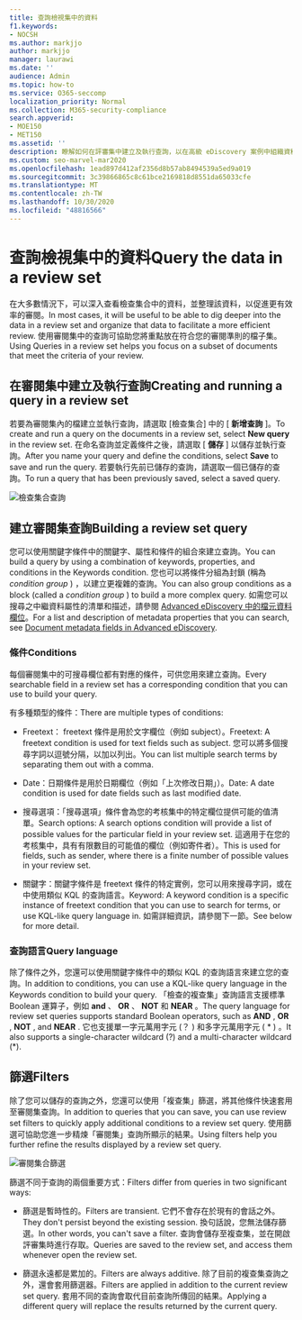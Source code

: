 ```yaml
---
title: 查詢檢視集中的資料
f1.keywords:
- NOCSH
ms.author: markjjo
author: markjjo
manager: laurawi
ms.date: ''
audience: Admin
ms.topic: how-to
ms.service: O365-seccomp
localization_priority: Normal
ms.collection: M365-security-compliance
search.appverid:
- MOE150
- MET150
ms.assetid: ''
description: 瞭解如何在評審集中建立及執行查詢，以在高級 eDiscovery 案例中組織資料，以進行更有效率的審閱。
ms.custom: seo-marvel-mar2020
ms.openlocfilehash: 1ead897d412af2356d8b57ab8494539a5ed9a019
ms.sourcegitcommit: 3c39866865c8c61bce2169818d8551da65033cfe
ms.translationtype: MT
ms.contentlocale: zh-TW
ms.lasthandoff: 10/30/2020
ms.locfileid: "48816566"
---
```

# <a name="query-the-data-in-a-review-set"></a><span data-ttu-id="e5edb-103">查詢檢視集中的資料</span><span class="sxs-lookup"><span data-stu-id="e5edb-103">Query the data in a review set</span></span>

<span data-ttu-id="e5edb-104">在大多數情況下，可以深入查看檢查集合中的資料，並整理該資料，以促進更有效率的審閱。</span><span class="sxs-lookup"><span data-stu-id="e5edb-104">In most cases, it will be useful to be able to dig deeper into the data in a review set and organize that data to facilitate a more efficient review.</span></span> <span data-ttu-id="e5edb-105">使用審閱集中的查詢可協助您將重點放在符合您的審閱準則的檔子集。</span><span class="sxs-lookup"><span data-stu-id="e5edb-105">Using Queries in a review set helps you focus on a subset of documents that meet the criteria of your review.</span></span>

## <a name="creating-and-running-a-query-in-a-review-set"></a><span data-ttu-id="e5edb-106">在審閱集中建立及執行查詢</span><span class="sxs-lookup"><span data-stu-id="e5edb-106">Creating and running a query in a review set</span></span>

<span data-ttu-id="e5edb-107">若要為審閱集內的檔建立並執行查詢，請選取 [檢查集合] 中的 [ **新增查詢** ]。</span><span class="sxs-lookup"><span data-stu-id="e5edb-107">To create and run a query on the documents in a review set, select **New query** in the review set.</span></span> <span data-ttu-id="e5edb-108">在命名查詢並定義條件之後，請選取 [ **儲存** ] 以儲存並執行查詢。</span><span class="sxs-lookup"><span data-stu-id="e5edb-108">After you name your query and define the conditions, select **Save** to save and run the query.</span></span> <span data-ttu-id="e5edb-109">若要執行先前已儲存的查詢，請選取一個已儲存的查詢。</span><span class="sxs-lookup"><span data-stu-id="e5edb-109">To run a query that has been previously saved, select a saved query.</span></span>

![檢查集合查詢](../media/AeDReviewSetQueries.png)

## <a name="building-a-review-set-query"></a><span data-ttu-id="e5edb-111">建立審閱集查詢</span><span class="sxs-lookup"><span data-stu-id="e5edb-111">Building a review set query</span></span>

<span data-ttu-id="e5edb-112">您可以使用關鍵字條件中的關鍵字、屬性和條件的組合來建立查詢。</span><span class="sxs-lookup"><span data-stu-id="e5edb-112">You can build a query by using a combination of keywords, properties, and conditions in the Keywords condition.</span></span> <span data-ttu-id="e5edb-113">您也可以將條件分組為封鎖 (稱為 *condition group* ) ，以建立更複雜的查詢。</span><span class="sxs-lookup"><span data-stu-id="e5edb-113">You can also group conditions as a block (called a *condition group* ) to build a more complex query.</span></span> <span data-ttu-id="e5edb-114">如需您可以搜尋之中繼資料屬性的清單和描述，請參閱 [Advanced eDiscovery 中的檔元資料欄位](document-metadata-fields-in-Advanced-eDiscovery.md)。</span><span class="sxs-lookup"><span data-stu-id="e5edb-114">For a list and description of metadata properties that you can search, see [Document metadata fields in Advanced eDiscovery](document-metadata-fields-in-Advanced-eDiscovery.md).</span></span>

### <a name="conditions"></a><span data-ttu-id="e5edb-115">條件</span><span class="sxs-lookup"><span data-stu-id="e5edb-115">Conditions</span></span>

<span data-ttu-id="e5edb-116">每個審閱集中的可搜尋欄位都有對應的條件，可供您用來建立查詢。</span><span class="sxs-lookup"><span data-stu-id="e5edb-116">Every searchable field in a review set has a corresponding condition that you can use to build your query.</span></span>

<span data-ttu-id="e5edb-117">有多種類型的條件：</span><span class="sxs-lookup"><span data-stu-id="e5edb-117">There are multiple types of conditions:</span></span>

- <span data-ttu-id="e5edb-118">Freetext： freetext 條件是用於文字欄位（例如 subject）。</span><span class="sxs-lookup"><span data-stu-id="e5edb-118">Freetext: A freetext condition is used for text fields such as subject.</span></span> <span data-ttu-id="e5edb-119">您可以將多個搜尋字詞以逗號分隔，以加以列出。</span><span class="sxs-lookup"><span data-stu-id="e5edb-119">You can list multiple search terms by separating them out with a comma.</span></span>

- <span data-ttu-id="e5edb-120">Date：日期條件是用於日期欄位（例如「上次修改日期」）。</span><span class="sxs-lookup"><span data-stu-id="e5edb-120">Date: A date condition is used for date fields such as last modified date.</span></span>

- <span data-ttu-id="e5edb-121">搜尋選項：「搜尋選項」條件會為您的考核集中的特定欄位提供可能的值清單。</span><span class="sxs-lookup"><span data-stu-id="e5edb-121">Search options: A search options condition will provide a list of possible values for the particular field in your review set.</span></span> <span data-ttu-id="e5edb-122">這適用于在您的考核集中，具有有限數目的可能值的欄位（例如寄件者）。</span><span class="sxs-lookup"><span data-stu-id="e5edb-122">This is used for fields, such as sender, where there is a finite number of possible values in your review set.</span></span>

- <span data-ttu-id="e5edb-123">關鍵字：關鍵字條件是 freetext 條件的特定實例，您可以用來搜尋字詞，或在中使用類似 KQL 的查詢語言。</span><span class="sxs-lookup"><span data-stu-id="e5edb-123">Keyword: A keyword condition is a specific instance of freetext condition that you can use to search for terms, or use KQL-like query language in.</span></span> <span data-ttu-id="e5edb-124">如需詳細資訊，請參閱下一節。</span><span class="sxs-lookup"><span data-stu-id="e5edb-124">See below for more detail.</span></span>

### <a name="query-language"></a><span data-ttu-id="e5edb-125">查詢語言</span><span class="sxs-lookup"><span data-stu-id="e5edb-125">Query language</span></span>

<span data-ttu-id="e5edb-126">除了條件之外，您還可以使用關鍵字條件中的類似 KQL 的查詢語言來建立您的查詢。</span><span class="sxs-lookup"><span data-stu-id="e5edb-126">In addition to conditions, you can use a KQL-like query language in the Keywords condition to build your query.</span></span> <span data-ttu-id="e5edb-127">「檢查的複查集」查詢語言支援標準 Boolean 運算子，例如 **and** 、 **OR** 、 **NOT** 和 **NEAR** 。</span><span class="sxs-lookup"><span data-stu-id="e5edb-127">The query language for review set queries supports standard Boolean operators, such as **AND** , **OR** , **NOT** , and **NEAR** .</span></span> <span data-ttu-id="e5edb-128">它也支援單一字元萬用字元 (？ ) 和多字元萬用字元 ( \* ) 。</span><span class="sxs-lookup"><span data-stu-id="e5edb-128">It also supports a single-character wildcard (?) and a multi-character wildcard (\*).</span></span>

## <a name="filters"></a><span data-ttu-id="e5edb-129">篩選</span><span class="sxs-lookup"><span data-stu-id="e5edb-129">Filters</span></span>

<span data-ttu-id="e5edb-130">除了您可以儲存的查詢之外，您還可以使用「複查集」篩選，將其他條件快速套用至審閱集查詢。</span><span class="sxs-lookup"><span data-stu-id="e5edb-130">In addition to queries that you can save, you can use review set filters to quickly apply additional conditions to a review set query.</span></span> <span data-ttu-id="e5edb-131">使用篩選可協助您進一步精煉「審閱集」查詢所顯示的結果。</span><span class="sxs-lookup"><span data-stu-id="e5edb-131">Using filters help you further refine the results displayed by a review set query.</span></span>

![審閱集合篩選](../media/AeDReviewSetFilters.png)

<span data-ttu-id="e5edb-133">篩選不同于查詢的兩個重要方式：</span><span class="sxs-lookup"><span data-stu-id="e5edb-133">Filters differ from queries in two significant ways:</span></span>

- <span data-ttu-id="e5edb-134">篩選是暫時性的。</span><span class="sxs-lookup"><span data-stu-id="e5edb-134">Filters are transient.</span></span> <span data-ttu-id="e5edb-135">它們不會存在於現有的會話之外。</span><span class="sxs-lookup"><span data-stu-id="e5edb-135">They don't persist beyond the existing session.</span></span> <span data-ttu-id="e5edb-136">換句話說，您無法儲存篩選。</span><span class="sxs-lookup"><span data-stu-id="e5edb-136">In other words, you can't save a filter.</span></span> <span data-ttu-id="e5edb-137">查詢會儲存至複查集，並在開啟評審集時進行存取。</span><span class="sxs-lookup"><span data-stu-id="e5edb-137">Queries are saved to the review set, and access them whenever open the review set.</span></span>

- <span data-ttu-id="e5edb-138">篩選永遠都是累加的。</span><span class="sxs-lookup"><span data-stu-id="e5edb-138">Filters are always additive.</span></span> <span data-ttu-id="e5edb-139">除了目前的複查集查詢之外，還會套用篩選器。</span><span class="sxs-lookup"><span data-stu-id="e5edb-139">Filters are applied in addition to the current review set query.</span></span> <span data-ttu-id="e5edb-140">套用不同的查詢會取代目前查詢所傳回的結果。</span><span class="sxs-lookup"><span data-stu-id="e5edb-140">Applying a different query will replace the results returned by the current query.</span></span>
